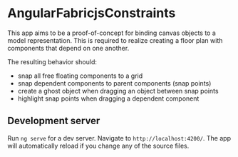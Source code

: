 # AngularFabricjsConstraints

This app aims to be a proof-of-concept for binding canvas objects to a model representation. This is
required to realize creating a floor plan with components that depend on one another.

The resulting behavior should:

- snap all free floating components to a grid
- snap dependent components to parent components (snap points)
- create a ghost object when dragging an object between snap points
- highlight snap points when dragging a dependent component

## Development server

Run `ng serve` for a dev server. Navigate to `http://localhost:4200/`. The app will automatically reload if you change any of the source files.
